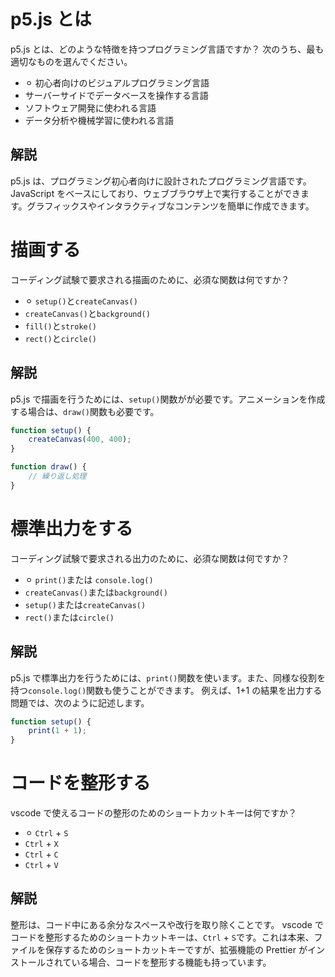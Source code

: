 # p5.js とは

p5.js とは、どのような特徴を持つプログラミング言語ですか？
次のうち、最も適切なものを選んでください。

-   ⚪︎ 初心者向けのビジュアルプログラミング言語
-   サーバーサイドでデータベースを操作する言語
-   ソフトウェア開発に使われる言語
-   データ分析や機械学習に使われる言語

## 解説

p5.js は、プログラミング初心者向けに設計されたプログラミング言語です。JavaScript をベースにしており、ウェブブラウザ上で実行することができます。グラフィックスやインタラクティブなコンテンツを簡単に作成できます。

# 描画する

コーディング試験で要求される描画のために、必須な関数は何ですか？

-   ⚪︎ `setup()`と`createCanvas()`
-   `createCanvas()`と`background()`
-   `fill()`と`stroke()`
-   `rect()`と`circle()`

## 解説

p5.js で描画を行うためには、`setup()`関数がが必要です。アニメーションを作成する場合は、`draw()`関数も必要です。

```js
function setup() {
    createCanvas(400, 400);
}

function draw() {
    // 繰り返し処理
}
```

# 標準出力をする

コーディング試験で要求される出力のために、必須な関数は何ですか？

-   ⚪︎ `print()`または `console.log()`
-   `createCanvas()`または`background()`
-   `setup()`または`createCanvas()`
-   `rect()`または`circle()`

## 解説

p5.js で標準出力を行うためには、`print()`関数を使います。また、同様な役割を持つ`console.log()`関数も使うことができます。
例えば、1+1 の結果を出力する問題では、次のように記述します。

```js
function setup() {
    print(1 + 1);
}
```

# コードを整形する

vscode で使えるコードの整形のためのショートカットキーは何ですか？

-   ⚪︎ `Ctrl` + `S`
-   `Ctrl` + `X`
-   `Ctrl` + `C`
-   `Ctrl` + `V`

## 解説

整形は、コード中にある余分なスペースや改行を取り除くことです。 vscode でコードを整形するためのショートカットキーは、`Ctrl` + `S`です。これは本来、ファイルを保存するためのショートカットキーですが、拡張機能の Prettier がインストールされている場合、コードを整形する機能も持っています。
